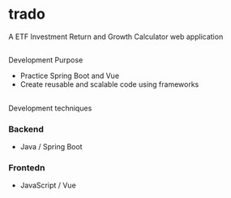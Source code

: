 # trado
A ETF Investment Return and Growth Calculator web application

##
Development Purpose
- Practice Spring Boot and Vue 
- Create reusable and scalable code using frameworks

##
Development techniques
### Backend
- Java / Spring Boot

### Frontedn
- JavaScript / Vue
